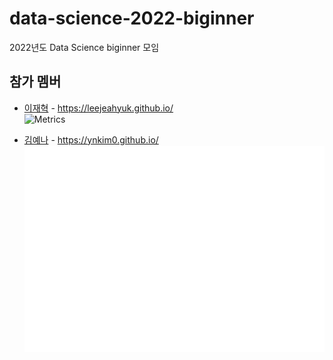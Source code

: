 # data-science-2022-biginner
2022년도 Data Science biginner 모임

## 참가 멤버


- [이재혁](https://github.com/LeeJeaHyuk) - https://leejeahyuk.github.io/  
![Metrics](https://metrics.lecoq.io/LeeJeaHyuk?template=classic&base.header=0&base.activity=0&base.community=0&base.repositories=0&base.metadata=0&isocalendar=1&isocalendar.duration=full-year&config.timezone=Asia%2FSeoul)

- [김예나](https://github.com/ynkim0) - https://ynkim0.github.io/  
![Metrics](https://github.com/ynkim0/ynkim0/blob/main/github-metrics-ynkim0.svg)
